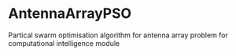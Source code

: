 # AntennaArrayPSO
Partical swarm optimisation algorithm for antenna array problem for computational intelligence module
